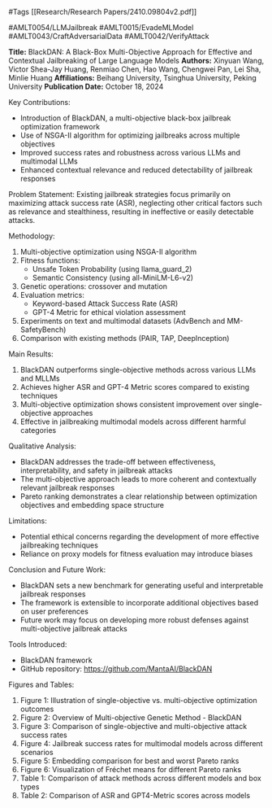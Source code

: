 #Tags
[[Research/Research Papers/2410.09804v2.pdf]]

#AMLT0054/LLMJailbreak
#AMLT0015/EvadeMLModel
#AMLT0043/CraftAdversarialData
#AMLT0042/VerifyAttack

**Title:** BlackDAN: A Black-Box Multi-Objective Approach for Effective and Contextual Jailbreaking of Large Language Models
**Authors:** Xinyuan Wang, Victor Shea-Jay Huang, Renmiao Chen, Hao Wang, Chengwei Pan, Lei Sha, Minlie Huang
**Affiliations:** Beihang University, Tsinghua University, Peking University
**Publication Date:** October 18, 2024

Key Contributions:
- Introduction of BlackDAN, a multi-objective black-box jailbreak optimization framework
- Use of NSGA-II algorithm for optimizing jailbreaks across multiple objectives
- Improved success rates and robustness across various LLMs and multimodal LLMs
- Enhanced contextual relevance and reduced detectability of jailbreak responses

Problem Statement:
Existing jailbreak strategies focus primarily on maximizing attack success rate (ASR), neglecting other critical factors such as relevance and stealthiness, resulting in ineffective or easily detectable attacks.

Methodology:
1. Multi-objective optimization using NSGA-II algorithm
2. Fitness functions:
   - Unsafe Token Probability (using llama_guard_2)
   - Semantic Consistency (using all-MiniLM-L6-v2)
3. Genetic operations: crossover and mutation
4. Evaluation metrics:
   - Keyword-based Attack Success Rate (ASR)
   - GPT-4 Metric for ethical violation assessment
5. Experiments on text and multimodal datasets (AdvBench and MM-SafetyBench)
6. Comparison with existing methods (PAIR, TAP, DeepInception)

Main Results:
1. BlackDAN outperforms single-objective methods across various LLMs and MLLMs
2. Achieves higher ASR and GPT-4 Metric scores compared to existing techniques
3. Multi-objective optimization shows consistent improvement over single-objective approaches
4. Effective in jailbreaking multimodal models across different harmful categories

Qualitative Analysis:
- BlackDAN addresses the trade-off between effectiveness, interpretability, and safety in jailbreak attacks
- The multi-objective approach leads to more coherent and contextually relevant jailbreak responses
- Pareto ranking demonstrates a clear relationship between optimization objectives and embedding space structure

Limitations:
- Potential ethical concerns regarding the development of more effective jailbreaking techniques
- Reliance on proxy models for fitness evaluation may introduce biases

Conclusion and Future Work:
- BlackDAN sets a new benchmark for generating useful and interpretable jailbreak responses
- The framework is extensible to incorporate additional objectives based on user preferences
- Future work may focus on developing more robust defenses against multi-objective jailbreak attacks

Tools Introduced:
- BlackDAN framework
- GitHub repository: https://github.com/MantaAI/BlackDAN

Figures and Tables:
1. Figure 1: Illustration of single-objective vs. multi-objective optimization outcomes
2. Figure 2: Overview of Multi-objective Genetic Method - BlackDAN
3. Figure 3: Comparison of single-objective and multi-objective attack success rates
4. Figure 4: Jailbreak success rates for multimodal models across different scenarios
5. Figure 5: Embedding comparison for best and worst Pareto ranks
6. Figure 6: Visualization of Fréchet means for different Pareto ranks
7. Table 1: Comparison of attack methods across different models and box types
8. Table 2: Comparison of ASR and GPT4-Metric scores across models